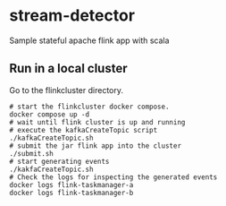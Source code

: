 # stream-detector
Sample stateful apache flink app with scala

## Run in a local cluster

Go to the flinkcluster directory.

```shell
# start the flinkcluster docker compose.
docker compose up -d
# wait until flink cluster is up and running
# execute the kafkaCreateTopic script
./kafkaCreateTopic.sh
# submit the jar flink app into the cluster
./submit.sh
# start generating events
./kakfaCreateTopic.sh
# Check the logs for inspecting the generated events
docker logs flink-taskmanager-a
docker logs flink-taskmanager-b
```
